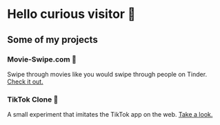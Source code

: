# Hello curious visitor 👋

## Some of my projects

### Movie-Swipe.com 🍿
Swipe through movies like you would swipe through people on Tinder. [Check it out.](https://movie-swipe.com)

### TikTok Clone 📱
A small experiment that imitates the TikTok app on the web. [Take a look.](https://timjuenemann.github.io/tik-tok-clone/)
